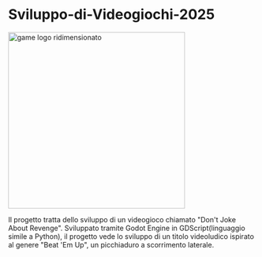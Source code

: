# Sviluppo-di-Videogiochi-2025

<img width="358" height="358" alt="game logo ridimensionato" src="https://github.com/user-attachments/assets/e1e6a47e-46cd-48d8-b8f5-26b724f9b831" />

Il progetto tratta dello sviluppo di un videogioco chiamato "Don't Joke About Revenge". Sviluppato tramite Godot Engine in GDScript(linguaggio simile a Python), il progetto vede lo sviluppo di un titolo videoludico ispirato al genere "Beat 'Em Up", un picchiaduro a scorrimento laterale. 

